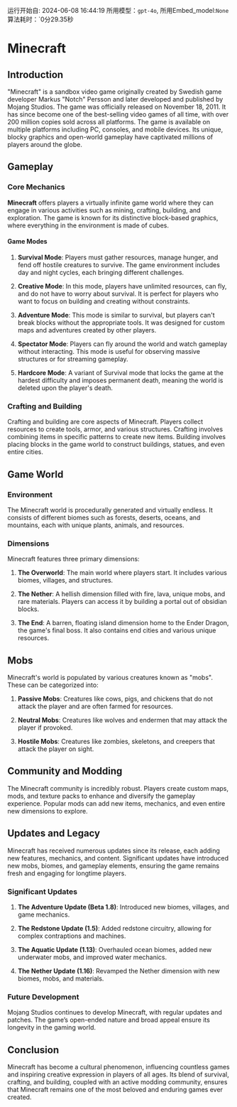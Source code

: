 运行开始自: 2024-06-08 16:44:19
所用模型：`gpt-4o`, 所用Embed_model:`None`
算法耗时：`0分29.35秒
# Minecraft

## Introduction

"Minecraft" is a sandbox video game originally created by Swedish game developer Markus "Notch" Persson and later developed and published by Mojang Studios. The game was officially released on November 18, 2011. It has since become one of the best-selling video games of all time, with over 200 million copies sold across all platforms. The game is available on multiple platforms including PC, consoles, and mobile devices. Its unique, blocky graphics and open-world gameplay have captivated millions of players around the globe.

## Gameplay

### Core Mechanics

**Minecraft** offers players a virtually infinite game world where they can engage in various activities such as mining, crafting, building, and exploration. The game is known for its distinctive block-based graphics, where everything in the environment is made of cubes.

#### **Game Modes**

1. **Survival Mode**: Players must gather resources, manage hunger, and fend off hostile creatures to survive. The game environment includes day and night cycles, each bringing different challenges.
   
2. **Creative Mode**: In this mode, players have unlimited resources, can fly, and do not have to worry about survival. It is perfect for players who want to focus on building and creating without constraints.
   
3. **Adventure Mode**: This mode is similar to survival, but players can't break blocks without the appropriate tools. It was designed for custom maps and adventures created by other players.
   
4. **Spectator Mode**: Players can fly around the world and watch gameplay without interacting. This mode is useful for observing massive structures or for streaming gameplay.
   
5. **Hardcore Mode**: A variant of Survival mode that locks the game at the hardest difficulty and imposes permanent death, meaning the world is deleted upon the player's death.

### Crafting and Building

Crafting and building are core aspects of Minecraft. Players collect resources to create tools, armor, and various structures. Crafting involves combining items in specific patterns to create new items. Building involves placing blocks in the game world to construct buildings, statues, and even entire cities.

## Game World

### Environment

The Minecraft world is procedurally generated and virtually endless. It consists of different biomes such as forests, deserts, oceans, and mountains, each with unique plants, animals, and resources.

### Dimensions

Minecraft features three primary dimensions:

1. **The Overworld**: The main world where players start. It includes various biomes, villages, and structures.
   
2. **The Nether**: A hellish dimension filled with fire, lava, unique mobs, and rare materials. Players can access it by building a portal out of obsidian blocks.
   
3. **The End**: A barren, floating island dimension home to the Ender Dragon, the game's final boss. It also contains end cities and various unique resources.

## Mobs

Minecraft's world is populated by various creatures known as "mobs". These can be categorized into:

1. **Passive Mobs**: Creatures like cows, pigs, and chickens that do not attack the player and are often farmed for resources.
   
2. **Neutral Mobs**: Creatures like wolves and endermen that may attack the player if provoked.
   
3. **Hostile Mobs**: Creatures like zombies, skeletons, and creepers that attack the player on sight.

## Community and Modding

The Minecraft community is incredibly robust. Players create custom maps, mods, and texture packs to enhance and diversify the gameplay experience. Popular mods can add new items, mechanics, and even entire new dimensions to explore.

## Updates and Legacy

Minecraft has received numerous updates since its release, each adding new features, mechanics, and content. Significant updates have introduced new mobs, biomes, and gameplay elements, ensuring the game remains fresh and engaging for longtime players.

### Significant Updates

1. **The Adventure Update (Beta 1.8)**: Introduced new biomes, villages, and game mechanics.
   
2. **The Redstone Update (1.5)**: Added redstone circuitry, allowing for complex contraptions and machines.
   
3. **The Aquatic Update (1.13)**: Overhauled ocean biomes, added new underwater mobs, and improved water mechanics.
   
4. **The Nether Update (1.16)**: Revamped the Nether dimension with new biomes, mobs, and materials.

### Future Development

Mojang Studios continues to develop Minecraft, with regular updates and patches. The game’s open-ended nature and broad appeal ensure its longevity in the gaming world.

## Conclusion

Minecraft has become a cultural phenomenon, influencing countless games and inspiring creative expression in players of all ages. Its blend of survival, crafting, and building, coupled with an active modding community, ensures that Minecraft remains one of the most beloved and enduring games ever created.
